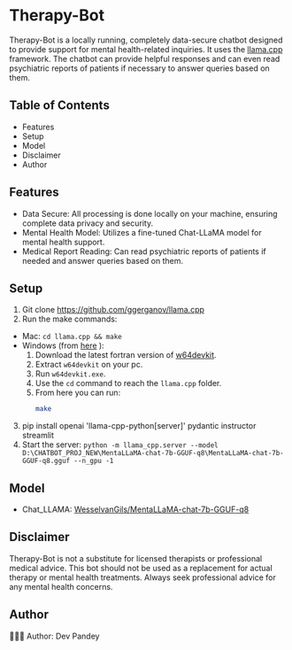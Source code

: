 # Therapy-Bot
Therapy-Bot is a locally running, completely data-secure chatbot designed to provide support for mental health-related inquiries. It uses the [llama.cpp](https://github.com/ggerganov/llama.cpp) framework. The chatbot can provide helpful responses and can even read psychiatric reports of patients if necessary to answer queries based on them.

## Table of Contents
* Features
* Setup
* Model
* Disclaimer
* Author
## Features
* Data Secure: All processing is done locally on your machine, ensuring complete data privacy and security.
* Mental Health Model: Utilizes a fine-tuned Chat-LLaMA model for mental health support.
* Medical Report Reading: Can read psychiatric reports of patients if needed and answer queries based on them.
## Setup
1. Git clone https://github.com/ggerganov/llama.cpp 
2. Run the make commands: 
- Mac: `cd llama.cpp && make`
- Windows (from <a href="https://github.com/ggerganov/llama.cpp/blob/master/README.md">here</a> ):
    1. Download the latest fortran version of [w64devkit](https://github.com/skeeto/w64devkit/releases).
    2. Extract `w64devkit` on your pc.
    3. Run `w64devkit.exe`.
    4. Use the `cd` command to reach the `llama.cpp` folder.
    5. From here you can run:
        ```bash
        make
        ```
3. pip install openai 'llama-cpp-python[server]' pydantic instructor streamlit
4. Start the server:
`python -m llama_cpp.server --model D:\CHATBOT_PROJ_NEW\MentaLLaMA-chat-7b-GGUF-q8\MentaLLaMA-chat-7b-GGUF-q8.gguf --n_gpu -1`

## Model
- Chat_LLAMA: [WesselvanGils/MentaLLaMA-chat-7b-GGUF-q8](https://huggingface.co/WesselvanGils/MentaLLaMA-chat-7b-GGUF-q8)


## Disclaimer
Therapy-Bot is not a substitute for licensed therapists or professional medical advice. This bot should not be used as a replacement for actual therapy or mental health treatments. Always seek professional advice for any mental health concerns.

## Author
👨🏾‍💻 Author: Dev Pandey <br />
